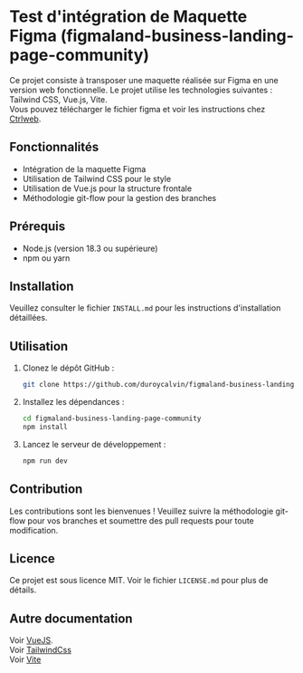 # Test d'intégration de Maquette Figma (figmaland-business-landing-page-community)

Ce projet consiste à transposer une maquette réalisée sur Figma en une version web fonctionnelle. Le projet utilise les technologies suivantes : Tailwind CSS, Vue.js, Vite.\
Vous pouvez télécharger le fichier figma et voir les instructions chez [Ctrlweb](https://recrutement.ctrlweb.ca/).

## Fonctionnalités

- Intégration de la maquette Figma
- Utilisation de Tailwind CSS pour le style
- Utilisation de Vue.js pour la structure frontale
- Méthodologie git-flow pour la gestion des branches

## Prérequis

- Node.js (version 18.3 ou supérieure)
- npm ou yarn

## Installation

Veuillez consulter le fichier `INSTALL.md` pour les instructions d'installation détaillées.

## Utilisation

1. Clonez le dépôt GitHub :
   ```bash
   git clone https://github.com/duroycalvin/figmaland-business-landing-page-community.git
    ```

2. Installez les dépendances :
    ```bash
    cd figmaland-business-landing-page-community
    npm install
     ```

3. Lancez le serveur de développement :
    ```bash
    npm run dev
    ```
## Contribution
Les contributions sont les bienvenues ! Veuillez suivre la méthodologie git-flow pour vos branches et soumettre des pull requests pour toute modification.

## Licence
Ce projet est sous licence MIT. Voir le fichier `LICENSE.md` pour plus de détails.

## Autre documentation

Voir [VueJS](https://vuejs.org/).\
Voir [TailwindCss](https://tailwindcss.com/)\
Voir [Vite](https://vite.dev/)

